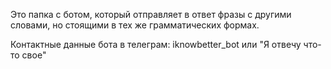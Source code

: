 Это папка с ботом, который отправляет в ответ фразы с другими словами, но стоящими в тех же грамматических формах. 

Контактные данные бота в телеграм: iknowbetter_bot или "Я отвечу что-то свое"
